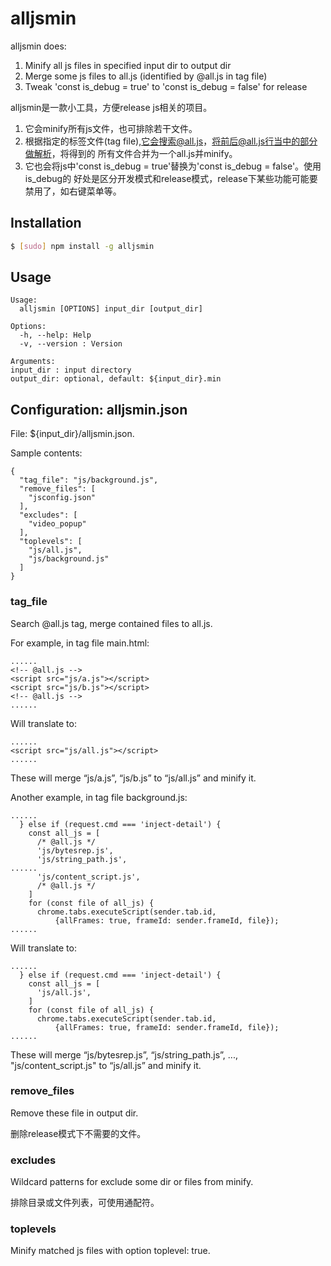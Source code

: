 # alljsmin

alljsmin does:

1. Minify all js files in specified input dir to output dir
2. Merge some js files to all.js (identified by @all.js in tag file)
3. Tweak 'const is_debug = true' to 'const is_debug = false' for release

alljsmin是一款小工具，方便release js相关的项目。

1. 它会minify所有js文件，也可排除若干文件。
2. 根据指定的标签文件(tag file),它会搜索@all.js，将前后@all.js行当中的部分做解析，将得到的
所有文件合并为一个all.js并minify。
3. 它也会将js中'const is_debug = true'替换为'const is_debug = false'。使用is_debug的
好处是区分开发模式和release模式，release下某些功能可能要禁用了，如右键菜单等。

## Installation

```sh
$ [sudo] npm install -g alljsmin
```

## Usage

```
Usage:
  alljsmin [OPTIONS] input_dir [output_dir]

Options:
  -h, --help: Help
  -v, --version : Version

Arguments:
input_dir : input directory
output_dir: optional, default: ${input_dir}.min
```

## Configuration: alljsmin.json

File: ${input_dir}/alljsmin.json.

Sample contents:

```
{
  "tag_file": "js/background.js",
  "remove_files": [
    "jsconfig.json"
  ],
  "excludes": [
    "video_popup"
  ],
  "toplevels": [
    "js/all.js",
    "js/background.js"
  ]
}
```

### tag_file

Search @all.js tag, merge contained files to all.js.

For example, in tag file main.html:

```
......
<!-- @all.js -->
<script src="js/a.js"></script>
<script src="js/b.js"></script>
<!-- @all.js -->
......
```

Will translate to:

```
......
<script src="js/all.js"></script>
......
```

These will merge “js/a.js”, “js/b.js” to “js/all.js” and minify it.


Another example, in tag file background.js:

```
......
  } else if (request.cmd === 'inject-detail') {
    const all_js = [
      /* @all.js */
      'js/bytesrep.js',
      'js/string_path.js',
......
      'js/content_script.js',
      /* @all.js */
    ]
    for (const file of all_js) {
      chrome.tabs.executeScript(sender.tab.id,
          {allFrames: true, frameId: sender.frameId, file});
......
```

Will translate to:

```
......
  } else if (request.cmd === 'inject-detail') {
    const all_js = [
      'js/all.js',
    ]
    for (const file of all_js) {
      chrome.tabs.executeScript(sender.tab.id,
          {allFrames: true, frameId: sender.frameId, file});
......
```

These will merge “js/bytesrep.js”, “js/string_path.js”, ..., "js/content_script.js"
to “js/all.js” and minify it.


### remove_files

Remove these file in output dir.

删除release模式下不需要的文件。

### excludes

Wildcard patterns for exclude some dir or files from minify.

排除目录或文件列表，可使用通配符。

### toplevels

Minify matched js files with option toplevel: true.


